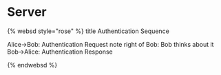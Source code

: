 # Server

{% websd style="rose" %}
title Authentication Sequence

Alice->Bob: Authentication Request
note right of Bob: Bob thinks about it
Bob->Alice: Authentication Response

{% endwebsd %}
